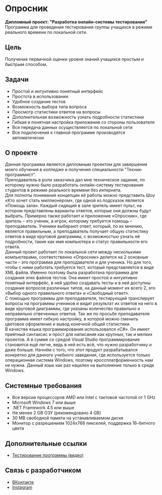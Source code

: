 # Опросник
<b>Дипломный проект: "Разработка онлайн-системы тестирования"</b></br>
Программа для проведения тестирования группы учащихся в режиме реального времени по локальной сети.

## Цель
Получение первичной оценки уровня знаний учащихся простым и быстрым способом.

## Задачи
* Простой и интуитивно понятный интерфейс
* Простота в использовании
* Удобное создание тестов
* Возможность выбора типа вопроса
* Просмотр статистики ответов на вопросы
* Дополнительная возможность узнать подробности статистики
* Гибкая и понятная настройка приложения со стороны пользователя
* Вся передача данных осуществляется по локальной сети
* Все подключения к главной программе производятся автоматически

## О проекте
Данная программа является дипломным проектом для завершения моего обучения в колледже и получения специальности "Техник-программист".  
Преподаватель в роли заказчика дал мне техническое задание, по которому нужно было разработать онлайн-систему тестирования студентов в режиме реального времени без интернета.</br>
Для полноты понимания концепции её работы можно представить Шоу «Кто хочет стать миллионером», где одной из подсказок является «Помощь зала». Каждый сидящий в зале зритель имеет пульт, на котором представлены варианты ответов, которые они должны будут выбрать. Примерно также работает и приложение «Опросник», где зритель – это ученик, а игрок, которому требуется помощь – преподаватель. Ученики выбирают ответ, который, по их мнению, является правильным, а преподаватель получает общую статистику ответов в виде круговой диаграммы, с возможностью узнать её подробности, такие как имя компьютера и статус правильности его ответа.</br>
Данный проект работает по локальной сети между несколькими компьютерами, соответственно «Опросник» делится на 2 основные части – это программа для преподавателя и для ученика. Но для того, чтобы с ними работать требуется тест, который представляется в виде XML файла. Именно поэтому была разработана программа для создания этих файлов тестов. Она имеет простой и интуитивно понятный интерфейс, в ней удобно создавать тесты и в ней доступны создание вопросов различных типов, на данный момент их всего 2, это «Выбор одного правильного ответа» и «Свободный ответ».</br>
С помощью программы для преподавателя, тестирующий транслирует вопросы на программы учеников и видит результат их ответов на него в виде круговой диаграммы, где указаны количество правильно и неправильно отвеченных ответов. Так же по просьбе преподавателя программа имеет гибкую настройку, в которой можно сменить цветовое оформление и вывод конечной общей статистики.</br>
В качестве языка программирования использовался «C#». Он имеет приятный синтаксис и прост для написания как крупных, так и мелких проектов. А в сумме со средой Visual Studio программирование становится ещё легче, ведь в ней есть всё, что нужно разработчику и даже больше. Начнём с того, что этот продукт разрабатывался конкретно для данного учебного заведения, где используется только операционная система Windows, поэтому кроссплатформенность нам не нужна. Данный язык как раз нацелен на выполнение только в среде Windows.

## Системные требования
* Все версии процессоров AMD или Intel с тактовой частотой от 1 GHz
* Microsoft Windows 7 или выше
* .NET Framework 4.5 или выше
* Не менее 2 GB ОЗУ (рекомендовано 4 GB)
* 30 MB свободной памяти на устанавливаемом диске
* Монитор с разрешением 1024x768 пикселей, поддержка 16-битного цвета

## Дополнительные ссылки
* [Тестирование программы (видео)](https://vk.com/video135058746_456239188)

## Связь с разработчиком
* [ВКонтакте](https://vk.com/the_alex_mark)
* [Instagram](https://www.instagram.com/the_alex_mark/)
